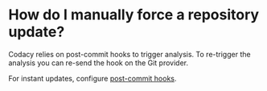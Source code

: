 # How do I manually force a repository update?

Codacy relies on post-commit hooks to trigger analysis. To re-trigger the analysis you can re-send the hook on the Git provider.

For instant updates, configure [post-commit hooks](../../repositories-configure/integrations/post-commit-hooks.md).

